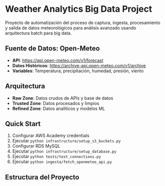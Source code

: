 # Weather Analytics Big Data Project

Proyecto de automatización del proceso de captura, ingesta, procesamiento y salida de datos meteorológicos para análisis avanzado usando arquitectura batch para big data.

## Fuente de Datos: Open-Meteo

- **API**: https://api.open-meteo.com/v1/forecast
- **Datos Históricos**: https://archive-api.open-meteo.com/v1/archive
- **Variables**: Temperatura, precipitación, humedad, presión, viento

## Arquitectura

- **Raw Zone**: Datos crudos de APIs y base de datos
- **Trusted Zone**: Datos procesados y limpios
- **Refined Zone**: Datos analíticos y modelos ML

## Quick Start

1. Configurar AWS Academy credentials
2. Ejecutar `python infrastructure/setup_s3_buckets.py`
3. Configurar RDS MySQL
4. Ejecutar `python infrastructure/setup_database.py`
5. Ejecutar `python tests/test_connections.py`
6. Ejecutar `python ingesta/fetch_openmeteo_api.py`

## Estructura del Proyecto